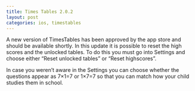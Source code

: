```yaml
---
title: Times Tables 2.0.2
layout: post
categories: ios, timestables
---
```

A new version of TimesTables has been approved by the app store and should be available shortly. In this update it is possible to reset the high scores and the unlocked tables. To do this you must go into Settings and choose either “Reset unlocked tables” or “Reset highscores”.

In case you weren’t aware in the Settings you can choose whether the questions appear as 7×1=7 or 1×7=7 so that you can match how your child studies them in school.
